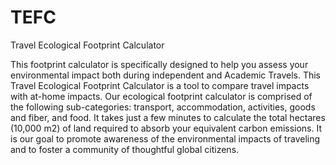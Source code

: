 TEFC
====

Travel Ecological Footprint Calculator

This footprint calculator is specifically designed to help you assess your environmental
impact both during independent and Academic Travels. This Travel Ecological Footprint Calculator 
is a tool to compare travel impacts with at-home impacts. Our ecological footprint calculator 
is comprised of the following sub-categories: transport, accommodation, activities, goods and fiber,
and food. It takes just a few minutes to calculate the total hectares (10,000 m2) of land required to 
absorb your equivalent carbon emissions. It is our goal to promote awareness of the environmental impacts 
of traveling and to foster a community of thoughtful global citizens.
